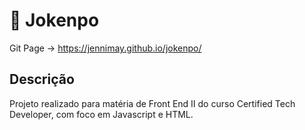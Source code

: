 # 👋 Jokenpo

Git Page → https://jennimay.github.io/jokenpo/

## Descrição
Projeto realizado para matéria de Front End II do curso Certified Tech Developer, com foco em Javascript e HTML.